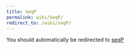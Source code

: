 ```yaml
---
title: SeqP
permalink: wiki/SeqP/
redirect_to: /wiki/seqP/
---
```


You should automatically be redirected to [seqP](/wiki/seqP/)
